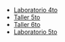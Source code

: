 - [Laboratorio 4to](https://github.com/nadianoe/nadianoe.github.io/blob/main/Labo4to.md#laboratorio-de-algoritmos-y-estructuras-de-datos) 
- [Taller 5to](https://github.com/nadianoe/nadianoe.github.io/blob/main/taller5to.md)
- [Taller 6to](https://github.com/nadianoe/nadianoe.github.io/blob/main/Taller6to.md#taller-de-tecnologías-de-soporte-informático---6to)
- [Laboratorio 5to](https://github.com/nadianoe/nadianoe.github.io/blob/main/Labo5to.md#laboratorio-de-programación-orientada-a-objetos)

